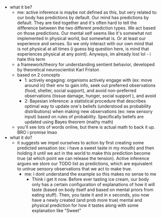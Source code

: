   * what it be?
    * me: active inference is maybe not defined as this, but very related to: our body has predictions by default. Our mind has predictions by default. They are tied together and it's often hard to tell the difference between the two different prediction types. We act based on those predictions. Our mental self seems like it's somewhat not implemented in physical world, but somewhat is. Or at least our experience and senses. So we only interact with our own mind that is not physical at all times (i guess big question here, is mind that experiences physical at any point). Anyways, im already lost lol - i hate this term
    * a framework/theory for understanding sentient behavior, developed by theoretical neuroscientist Karl Friston
    * based on 2 concepts
      * 1: actively engaging: organisms actively engage with (ex: move around in) their env to gain info, seek out preferred observations (food, shelter, social support), and avoid non-preferred observations (tissue damage, hunger, social support ), and avoid 
      * 2: Bayesian inference: a statistical procedure that describes optimal way to update one's beliefs (understood as probability distributions) when making new observations (ex: new sensory input) based on rules of probability. Specifically beliefs are updated using Bayes theorem (mathy math)
    * you'll see lots of words online, but there is actual math to back it up. BRO i promise lmao
  * what it do?
    * it suggests we impel ourselves to action by first creating some predicted sensation (ex: i have a sweet taste in my mouth) and then holding it until we act in the world to make this prediction become true (at which point we can release the tension). Active inference argues we store our TODO list as predictions, which are equivalent to untrue sensory observations that we act to make true.
      * me: i dont understand the example so this makes no sense to me
        * Think i get it now. Before ever tasting ice cream, our body only has a certain configuration of explanations of how it will taste (based on body itself and based on mental priors from eating stuff). Then, you taste it and in x seconds, you now have a newly created (and prob more true) mental and physical prediction for how it tastes along with some explanation like "Sweet"